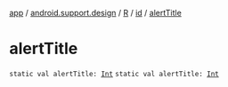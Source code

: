 [app](../../../index.md) / [android.support.design](../../index.md) / [R](../index.md) / [id](index.md) / [alertTitle](./alert-title.md)

# alertTitle

`static val alertTitle: `[`Int`](https://kotlinlang.org/api/latest/jvm/stdlib/kotlin/-int/index.html)
`static val alertTitle: `[`Int`](https://kotlinlang.org/api/latest/jvm/stdlib/kotlin/-int/index.html)